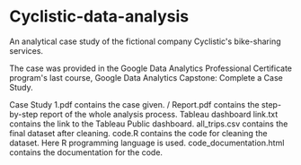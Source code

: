 # Cyclistic-data-analysis

An analytical case study of the fictional company Cyclistic's bike-sharing services.

The case was provided in the Google Data Analytics Professional Certificate program's last course, Google Data Analytics Capstone: Complete a Case Study.

Case Study 1.pdf contains the case given. /
Report.pdf contains the step-by-step report of the whole analysis process.
Tableau dashboard link.txt contains the link to the Tableau Public dashboard.
all_trips.csv contains the final dataset after cleaning.
code.R contains the code for cleaning the dataset. Here R programming language is used.
code_documentation.html contains the documentation for the code.
